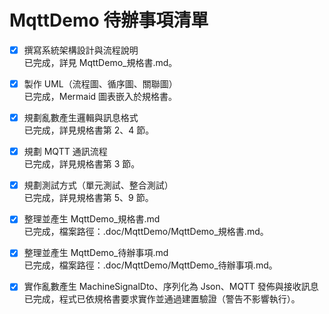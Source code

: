 # MqttDemo 待辦事項清單

- [x] 撰寫系統架構設計與流程說明  
  已完成，詳見 MqttDemo_規格書.md。

- [x] 製作 UML（流程圖、循序圖、關聯圖）  
  已完成，Mermaid 圖表嵌入於規格書。

- [x] 規劃亂數產生邏輯與訊息格式  
  已完成，詳見規格書第 2、4 節。

- [x] 規劃 MQTT 通訊流程  
  已完成，詳見規格書第 3 節。

- [x] 規劃測試方式（單元測試、整合測試）  
  已完成，詳見規格書第 5、9 節。

- [x] 整理並產生 MqttDemo_規格書.md  
  已完成，檔案路徑：.doc/MqttDemo/MqttDemo_規格書.md。

- [x] 整理並產生 MqttDemo_待辦事項.md  
  已完成，檔案路徑：.doc/MqttDemo/MqttDemo_待辦事項.md。

- [x] 實作亂數產生 MachineSignalDto、序列化為 Json、MQTT 發佈與接收訊息  
  已完成，程式已依規格書要求實作並通過建置驗證（警告不影響執行）。

